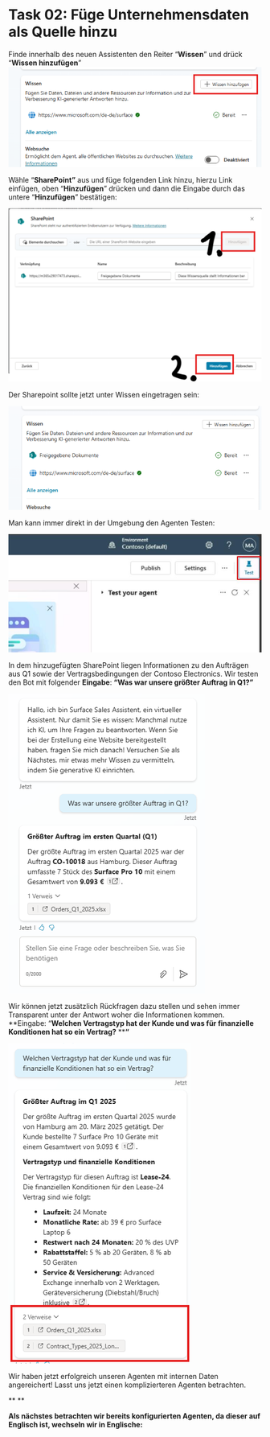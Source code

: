 # Task 02: Füge Unternehmensdaten als Quelle hinzu

Finde innerhalb des neuen Assistenten den Reiter “**Wissen**” und drück “**Wissen hinzufügen**”
![image6.png](assets/img/image6.png)

Wähle “**SharePoint”** aus und füge folgenden Link hinzu, hierzu Link einfügen, oben “**Hinzufügen**” drücken und dann die Eingabe durch das untere “**Hinzufügen**” bestätigen:

![image7.png](assets/img/image7.png)

Der Sharepoint sollte jetzt unter Wissen eingetragen sein:

![image8.png](assets/img/image8.png)

Man kann immer direkt in der Umgebung den Agenten Testen:

![image9.jpeg](assets/img/image9.jpeg)

In dem hinzugefügten SharePoint liegen Informationen zu den Aufträgen aus Q1 sowie der Vertragsbedingungen der Contoso Electronics. Wir testen den Bot mit folgender **Eingabe**: **“****Was war unsere größter Auftrag in Q1****?”**

![image10.png](assets/img/image10.png)

Wir können jetzt zusätzlich Rückfragen dazu stellen und sehen immer Transparent unter der Antwort woher die Informationen kommen. **Eingabe: “****Welchen Vertragstyp hat der Kunde und was für finanzielle Konditionen hat so ein Vertrag?**** ****“**

![image11.png](assets/img/image11.png)







Wir haben jetzt erfolgreich unseren Agenten mit internen Daten angereichert! Lasst uns jetzt einen komplizierteren Agenten betrachten.



**
**

**Als ****nächstes**** ****betrachten**** ****wir**** ****bereits**** ****konfigurierten**** ****Agenten****, da ****dieser**** auf Englisch ****ist****, ****wechseln**** ****wir**** in ****Englische****:**

